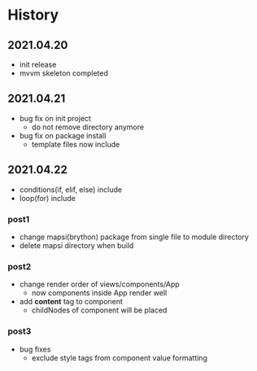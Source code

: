 
# History

## 2021.04.20
- init release
- mvvm skeleton completed

## 2021.04.21
- bug fix on init project
    - do not remove directory anymore
- bug fix on package install
    - template files now include

## 2021.04.22
- conditions(if, elif, else) include
- loop(for) include
### post1
- change mapsi(brython) package from single file to module directory
- delete mapsi directory when build
### post2
- change render order of views/components/App
    - now components inside App render well
- add <b>content</b> tag to component
    - childNodes of component will be placed
### post3
- bug fixes
    - exclude style tags from component value formatting
